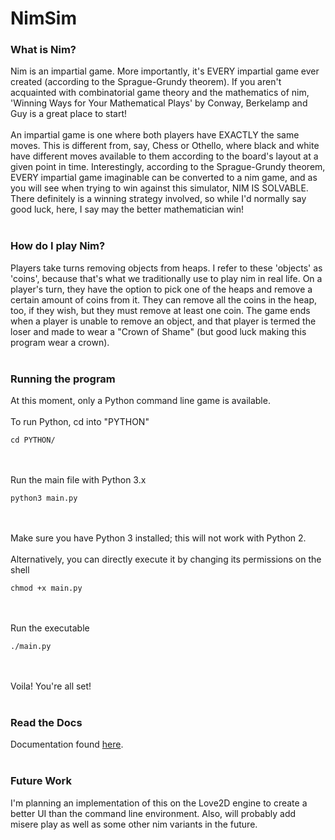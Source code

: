 # NimSim


### What is Nim?
Nim is an impartial game. More importantly, it's EVERY impartial game ever created (according to the Sprague-Grundy theorem). If you aren't acquainted with combinatorial game theory and the mathematics of nim, 'Winning Ways for Your Mathematical Plays' by Conway, Berkelamp and Guy is a great place to start! <br/> <br/>
An impartial game is one where both players have EXACTLY the same moves. This is different from, say, Chess or Othello, where black and white have different moves available to them according to the board's layout at a given point in time. Interestingly, according to the Sprague-Grundy theorem, EVERY impartial game imaginable can be converted to a nim game, and as you will see when trying to win against this simulator, NIM IS SOLVABLE. There definitely is a winning strategy involved, so while I'd normally say good luck, here, I say may the better mathematician win! <br/> <br/>

### How do I play Nim?
Players take turns removing objects from heaps. I refer to these 'objects' as 'coins', because that's what we traditionally use to play nim in real life. On a player's turn, they have the option to pick one of the heaps and remove a certain amount of coins from it. They can remove all the coins in the heap, too, if they wish, but they must remove at least one coin. The game ends when a player is unable to remove an object, and that player is termed the loser and made to wear a "Crown of Shame" (but good luck making this program wear a crown). <br/> <br/>

### Running the program
At this moment, only a Python command line game is available. <br/> <br/>
To run Python, cd into "PYTHON" <br/>
```
cd PYTHON/
```
<br/><br/> Run the main file with Python 3.x <br/>
```
python3 main.py
```
<br/><br/> Make sure you have Python 3 installed; this will not work with Python 2.
<br/><br/> Alternatively, you can directly execute it by changing its permissions on the shell <br/>
```
chmod +x main.py
```
<br/><br/> Run the executable <br/>
```
./main.py
```

<br/><br/> Voila! You're all set! <br/> <br/>

### Read the Docs
Documentation found [here](https://nimsim.readthedocs.io/en/latest/). <br/><br/> 

### Future Work
I'm planning an implementation of this on the Love2D engine to create a better UI than the command line environment. Also, will probably add misere play as well as some other nim variants in the future.
